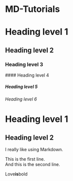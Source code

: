 # MD-Tutorials
# Heading level 1
## Heading level 2

<h3>Heading level 3</h3>	
#### Heading level 4

##### Heading level 5

<h6>Heading level 6</h6>

Heading level 1
===============

<h2>Heading level 2</h2>

I really like using Markdown.
<p>This is the first line.<br>
And this is the second line.</p>

Love**is**bold
